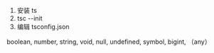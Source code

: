 1. 安装 ts
2. tsc --init
3. 编辑 tsconfig.json


<!-- 原始类型 -->
boolean, number, string, void, null, undefined, symbol, bigint, （any）